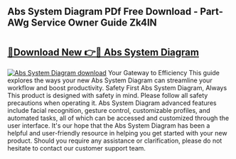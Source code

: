 ## Abs System Diagram PDf Free Download - Part-AWg Service Owner Guide Zk4IN

# <h2><a href="http://dfqu417.blite.top/?on=Abs+System+Diagram">🔗Download New 👉🔴 Abs System Diagram</a></h2>

[![Abs System Diagram download](https://i.imgur.com/lujVjoI.png)](http://dfqu417.blite.top/?on=Abs+System+Diagram)
Your Gateway to Efficiency This guide explores the ways your new Abs System Diagram can streamline your workflow and boost productivity. Safety First Abs System Diagram, Always This product is designed with safety in mind. Please follow all safety precautions when operating it. Abs System Diagram advanced features include facial recognition, gesture control, customizable profiles, and automated tasks, all of which can be accessed and customized through the user interface. It's our hope that the Abs System Diagram has been a helpful and user-friendly resource in helping you get started with your new product. Should you require any assistance or clarification, please do not hesitate to contact our customer support team.
